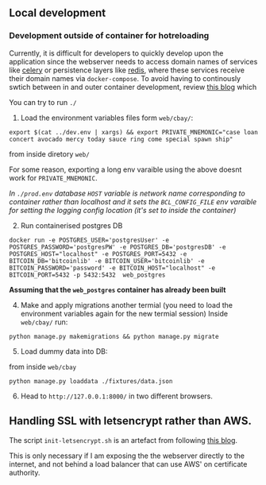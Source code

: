 ## Local development 

### Development outside of container for hotreloading 

Currently, it is difficult for developers to quickly develop upon the application since the webserver needs to access domain names of services like [celery](https://docs.celeryq.dev/en/stable/userguide/periodic-tasks.html) or persistence layers like [redis](https://en.wikipedia.org/wiki/Redis), where these services receive their domain names  via `docker-compose`. To avoid having to continously swtich between in and outer container development, review [this blog](https://docs.appseed.us/technologies/django/docker-auto-reload/) which 

You can try to run `./`

1) Load the environment variables files form `web/cbay/`:

```export $(cat ../dev.env | xargs) && export PRIVATE_MNEMONIC="case loan concert avocado mercy today sauce ring come special spawn ship"```

from inside diretory `web/`

For some reason, exporting a long env varaible using the above doesnt work for `PRIVATE_MNEMONIC`.  

_In `./prod.env` database `HOST` variable is network name corresponding to container rather than localhost and it sets the `BCL_CONFIG_FILE` env varaible for setting the logging config location (it's set to inside the container)_

2) Run containerised postgres DB

```
docker run -e POSTGRES_USER='postgresUser' -e POSTGRES_PASSWORD='postgresPW' -e POSTGRES_DB='postgresDB' -e POSTGRES_HOST="localhost" -e POSTGRES_PORT=5432 -e BITCOIN_DB='bitcoinlib' -e BITCOIN_USER='bitcoinlib' -e BITCOIN_PASSWORD='password' -e BITCOIN_HOST="localhost" -e BITCOIN_PORT=5432 -p 5432:5432  web_postgres
```
__Assuming that the `web_postgres` container has already been built__


4) Make and apply migrations another termial (you need to load the environment variables again for the new termial session) 
Inside `web/cbay/` run:

`python manage.py makemigrations && python manage.py migrate`

5) Load dummy data into DB: 

from inside `web/cbay`

`python manage.py loaddata ./fixtures/data.json`


6) Head to `http://127.0.0.1:8000/` in two different browsers.


## Handling SSL with letsencrypt rather than AWS.

The script `init-letsencrypt.sh` is an artefact from following [this blog](https://mindsers.blog/post/https-using-nginx-certbot-docker/). 

This is only necessary if I am exposing the the webserver directly to the internet, and not behind a load balancer that can use AWS' on certificate authority. 


